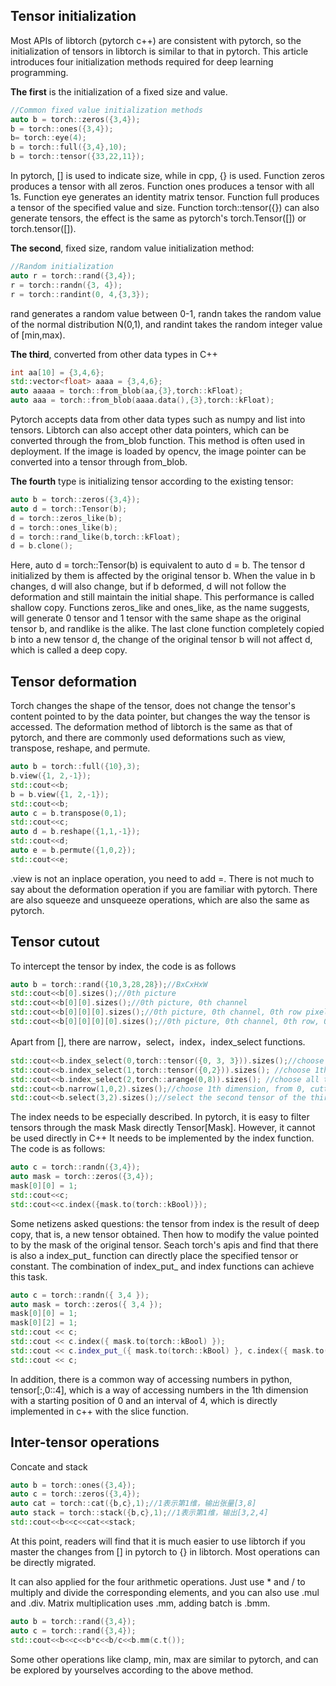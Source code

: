 ## Tensor initialization
Most APIs of libtorch (pytorch c++) are consistent with pytorch, so the initialization of tensors in libtorch is similar to that in pytorch. This article introduces four initialization methods required for deep learning programming.

**The first** is the initialization of a fixed size and value.
```cpp
//Common fixed value initialization methods
auto b = torch::zeros({3,4});
b = torch::ones({3,4});
b= torch::eye(4);
b = torch::full({3,4},10);
b = torch::tensor({33,22,11});
```
In pytorch, [] is used to indicate size, while in cpp, {} is used. Function zeros produces a tensor with all zeros. Function ones produces a tensor with all 1s. Function eye generates an identity matrix tensor. Function full produces a tensor of the specified value and size. Function torch::tensor({}) can also generate tensors, the effect is the same as pytorch's torch.Tensor([]) or torch.tensor([]).

**The second**, fixed size, random value initialization method:
```cpp
//Random initialization
auto r = torch::rand({3,4});
r = torch::randn({3, 4});
r = torch::randint(0, 4,{3,3});
```
rand generates a random value between 0-1, randn takes the random value of the normal distribution N(0,1), and randint takes the random integer value of [min,max).

**The third**, converted from other data types in C++
```cpp
int aa[10] = {3,4,6};
std::vector<float> aaaa = {3,4,6};
auto aaaaa = torch::from_blob(aa,{3},torch::kFloat);
auto aaa = torch::from_blob(aaaa.data(),{3},torch::kFloat);
```
Pytorch accepts data from other data types such as numpy and list into tensors. Libtorch can also accept other data pointers, which can be converted through the from_blob function. This method is often used in deployment. If the image is loaded by opencv, the image pointer can be converted into a tensor through from_blob.

**The fourth** type is initializing tensor according to the existing tensor:
```cpp
auto b = torch::zeros({3,4});
auto d = torch::Tensor(b);
d = torch::zeros_like(b);
d = torch::ones_like(b);
d = torch::rand_like(b,torch::kFloat);
d = b.clone();
```
Here, auto d = torch::Tensor(b) is equivalent to auto d = b. The tensor d initialized by them is affected by the original tensor b. When the value in b changes, d will also change, but if b deformed, d will not follow the deformation and still maintain the initial shape. This performance is called shallow copy. Functions zeros_like and ones_like, as the name suggests, will generate 0 tensor and 1 tensor with the same shape as the original tensor b, and randlike is the alike. The last clone function completely copied b into a new tensor d, the change of the original tensor b will not affect d, which is called a deep copy.

## Tensor deformation
Torch changes the shape of the tensor, does not change the tensor's content pointed to by the data pointer, but changes the way the tensor is accessed. The deformation method of libtorch is the same as that of pytorch, and there are commonly used deformations such as view, transpose, reshape, and permute.

```cpp
auto b = torch::full({10},3);
b.view({1, 2,-1});
std::cout<<b;
b = b.view({1, 2,-1});
std::cout<<b;
auto c = b.transpose(0,1);
std::cout<<c;
auto d = b.reshape({1,1,-1});
std::cout<<d;
auto e = b.permute({1,0,2});
std::cout<<e;
```
.view is not an inplace operation, you need to add =. There is not much to say about the deformation operation if you are familiar with pytorch. There are also squeeze and unsqueeze operations, which are also the same as pytorch.
## Tensor cutout
To intercept the tensor by index, the code is as follows
```cpp
auto b = torch::rand({10,3,28,28});//BxCxHxW
std::cout<<b[0].sizes();//0th picture
std::cout<<b[0][0].sizes();//0th picture, 0th channel
std::cout<<b[0][0][0].sizes();//0th picture, 0th channel, 0th row pixels
std::cout<<b[0][0][0][0].sizes();//0th picture, 0th channel, 0th row, 0th column pixels
```
Apart from [], there are narrow，select，index，index_select functions.
```cpp
std::cout<<b.index_select(0,torch::tensor({0, 3, 3})).sizes();//choose 0th dimension at 0,3,3 to form a tensor of [3,3,28,28]
std::cout<<b.index_select(1,torch::tensor({0,2})).sizes(); //choose 1th dimension at 0 and 2 to form a tensor of[10, 2, 28, 28]
std::cout<<b.index_select(2,torch::arange(0,8)).sizes(); //choose all the pictures' first 8 rows [10, 3, 8, 28]
std::cout<<b.narrow(1,0,2).sizes();//choose 1th dimension, from 0, cutting out a lenth of 2, [10, 2, 28, 28]
std::cout<<b.select(3,2).sizes();//select the second tensor of the third dimension, that is, the tensor composed of the second row of all pictures [10, 3, 28]
```
The index needs to be especially described. In pytorch, it is easy to filter tensors through the mask Mask directly Tensor[Mask]. However, it cannot be used directly in C++ It needs to be implemented by the index function. The code is as follows:
```cpp
auto c = torch::randn({3,4});
auto mask = torch::zeros({3,4});
mask[0][0] = 1;
std::cout<<c;
std::cout<<c.index({mask.to(torch::kBool)});
```
Some netizens asked questions: the tensor from index is the result of deep copy, that is, a new tensor obtained. Then how to modify the value pointed to by the mask of the original tensor. Seach torch's apis and find that there is also a index_put_ function can directly place the specified tensor or constant. The combination of index_put_ and index functions can achieve this task.
```cpp
auto c = torch::randn({ 3,4 });
auto mask = torch::zeros({ 3,4 });
mask[0][0] = 1;
mask[0][2] = 1;
std::cout << c;
std::cout << c.index({ mask.to(torch::kBool) });
std::cout << c.index_put_({ mask.to(torch::kBool) }, c.index({ mask.to(torch::kBool) })+1.5);
std::cout << c;
```
In addition, there is a common way of accessing numbers in python, tensor[:,0::4], which is a way of accessing numbers in the 1th dimension with a starting position of 0 and an interval of 4, which is directly implemented in c++ with the slice function.
## Inter-tensor operations
Concate and stack
```cpp
auto b = torch::ones({3,4});
auto c = torch::zeros({3,4});
auto cat = torch::cat({b,c},1);//1表示第1维，输出张量[3,8]
auto stack = torch::stack({b,c},1);//1表示第1维，输出[3,2,4]
std::cout<<b<<c<<cat<<stack;
```
At this point, readers will find that it is much easier to use libtorch if you master the changes from [] in pytorch to {} in libtorch. Most operations can be directly migrated.

It can also applied for the four arithmetic operations. Just use * and / to multiply and divide the corresponding elements, and you can also use .mul and .div. Matrix multiplication uses .mm, adding batch is .bmm.
```cpp
auto b = torch::rand({3,4});
auto c = torch::rand({3,4});
std::cout<<b<<c<<b*c<<b/c<<b.mm(c.t());
```
Some other operations like clamp, min, max are similar to pytorch, and can be explored by yourselves according to the above method.